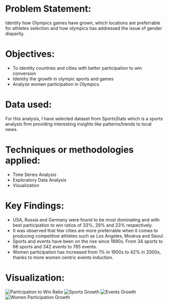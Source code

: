 # Problem Statement:
Identity how Olympics games have grown, which locations are preferrable for athletes selection and how olympics has addressed the issue of gender disparity.

# Objectives:
- To identity countries and cities with better participation to win conversion
- Identity the growth in olympic sports and games
- Analyze women participation in Olympics

# Data used:
For this analysis, I have selected dataset from SportsStats which is a sports analysis firm providing interesting insights like patterns/trends to local news.

# Techniques or methodologies applied:
- Time Series Analysis
- Exploratory Data Analysis
- Visualization

# Key Findings:
- USA, Russia and Germany were found to be most dominating and with best participation to win ratios of 33%, 29% and 23% respectively.
- It was observed that few cities are more preferrable when it comes to producing competitive athletes such as Los Angeles, Moskva and Seoul.
- Sports and events have been on the rise since 1890s. From 34 sports to 66 sports and 342 events to 765 events.
- Women participation has increased from 1% in 1900s to 42% in 2000s, thanks to more women centric events induction.

# Visualization:
![Participation to Win Ratio](https://github.com/FD0112/data-analysis-projects/assets/132354930/f30914e2-b658-4bfe-a638-0f0d1044720a)
![Sports Growth](https://github.com/FD0112/data-analysis-projects/assets/132354930/91c62240-2173-405a-956c-35b77970134d)
![Events Growth](https://github.com/FD0112/data-analysis-projects/assets/132354930/6089a3dc-4eba-4ad0-8296-63e53f25ae93)
![Women Participation Growth](https://github.com/FD0112/data-analysis-projects/assets/132354930/bbfa74e4-7133-4c9b-86e8-771615c1f9c1)

